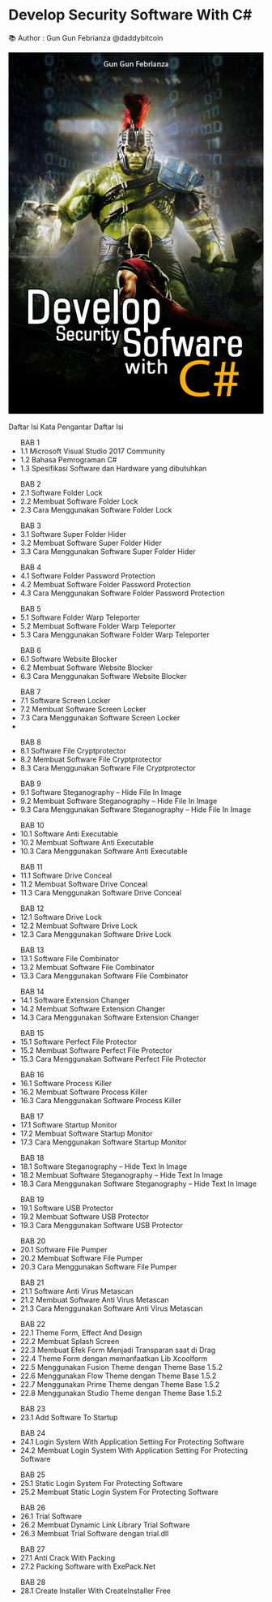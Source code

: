 # Develop Security Software With C#
:books: Author : Gun Gun Febrianza @daddybitcoin

<img src="Buku Membuat Software Keamanan By Gun Gun Febrianza (2018).png">

Daftar Isi
Kata Pengantar
Daftar Isi

<ul>
BAB 1 
<li>1.1 Microsoft Visual Studio 2017 Community</li>
<li>1.2 Bahasa Pemrograman C#</li>
<li>1.3 Spesifikasi Software dan Hardware yang dibutuhkan</li>
</ul>

<ul>
BAB 2 
<li>2.1 Software Folder Lock</li>
<li>2.2 Membuat Software Folder Lock</li>
<li>2.3 Cara Menggunakan Software Folder Lock</li>
</ul>

<ul>
BAB 3 
<li>3.1 Software Super Folder Hider</li>
<li>3.2 Membuat Software Super Folder Hider</li>
<li>3.3 Cara Menggunakan Software Super Folder Hider</li>
</ul>

<ul>
BAB 4 
<li>4.1 Software Folder Password Protection</li>
<li>4.2 Membuat Software Folder Password Protection</li>
<li>4.3 Cara Menggunakan Software Folder Password Protection</li>
</ul>

<ul>
BAB 5 
<li>5.1 Software Folder Warp Teleporter</li>
<li>5.2 Membuat Software Folder Warp Teleporter</li>
<li>5.3 Cara Menggunakan Software Folder Warp Teleporter</li>
</ul>

<ul>
BAB 6 
<li>6.1 Software Website Blocker</li>
<li>6.2 Membuat Software Website Blocker</li>
<li>6.3 Cara Menggunakan Software Website Blocker</li>
</ul>

<ul>
BAB 7 
<li>7.1 Software Screen Locker</li>
<li>7.2 Membuat Software Screen Locker</li>
<li>7.3 Cara Menggunakan Software Screen Locker</li>
<li></ul>

<ul>
BAB 8 
<li>8.1 Software File Cryptprotector</li>
<li>8.2 Membuat Software File Cryptprotector</li>
<li>8.3 Cara Menggunakan Software File Cryptprotector</li>
</ul>

<ul>
BAB 9 
<li>9.1 Software Steganography – Hide File In Image</li>
<li>9.2 Membuat Software Steganography – Hide File In Image</li>
<li>9.3 Cara Menggunakan Software Steganography – Hide File In Image</li>
</ul>

<ul>
BAB 10 
<li>10.1 Software Anti Executable</li>
<li>10.2 Membuat Software Anti Executable</li>
<li>10.3 Cara Menggunakan Software Anti Executable</li>
</ul>

<ul>
BAB 11 
<li>11.1 Software Drive Conceal</li>
<li>11.2 Membuat Software Drive Conceal</li>
<li>11.3 Cara Menggunakan Software Drive Conceal</li>
</ul>

<ul>
BAB 12 
<li>12.1 Software Drive Lock</li>
<li>12.2 Membuat Software Drive Lock</li>
<li>12.3 Cara Menggunakan Software Drive Lock</li>
</ul>

<ul>
BAB 13 
<li>13.1 Software File Combinator</li>
<li>13.2 Membuat Software File Combinator</li>
<li>13.3 Cara Menggunakan Software File Combinator</li>
</ul>

<ul>
BAB 14 
<li>14.1 Software Extension Changer</li>
<li>14.2 Membuat Software Extension Changer</li>
<li>14.3 Cara Menggunakan Software Extension Changer</li>
</ul>

<ul>
BAB 15 
<li>15.1 Software Perfect File Protector</li>
<li>15.2 Membuat Software Perfect File Protector</li>
<li>15.3 Cara Menggunakan Software Perfect File Protector</li>
</ul>

<ul>
BAB 16 
<li>16.1 Software Process Killer</li>
<li>16.2 Membuat Software Process Killer</li>
<li>16.3 Cara Menggunakan Software Process Killer</li>
</ul>

<ul>
BAB 17 
<li>17.1 Software Startup Monitor</li>
<li>17.2 Membuat Software Startup Monitor</li>
<li>17.3 Cara Menggunakan Software Startup Monitor</li>
</ul>

<ul>
BAB 18 
<li>18.1 Software Steganography – Hide Text In Image</li>
<li>18.2 Membuat Software Steganography – Hide Text In Image</li>
<li>18.3 Cara Menggunakan Software Steganography – Hide Text In Image</li>
</ul>

<ul>
BAB 19 
<li>19.1 Software USB Protector</li>
<li>19.2 Membuat Software USB Protector</li>
<li>19.3 Cara Menggunakan Software USB Protector</li>
</ul>

<ul>
BAB 20 
<li>20.1 Software File Pumper</li>
<li>20.2 Membuat Software File Pumper</li>
<li>20.3 Cara Menggunakan Software File Pumper</li>
</ul>

<ul>
BAB 21 
<li>21.1 Software Anti Virus Metascan</li>
<li>21.2 Membuat Software Anti Virus Metascan</li>
<li>21.3 Cara Menggunakan Software Anti Virus Metascan</li>
</ul>

<ul>
BAB 22 
<li>22.1 Theme Form, Effect And Design</li>
<li>22.2 Membuat Splash Screen</li>
<li>22.3 Membuat Efek Form Menjadi Transparan saat di Drag</li>
<li>22.4 Theme Form dengan memanfaatkan Lib Xcoolform</li>
<li>22.5 Menggunakan Fusion Theme dengan Theme Base 1.5.2</li>
<li>22.6 Menggunakan Flow Theme dengan Theme Base 1.5.2</li>
<li>22.7 Menggunakan Prime Theme dengan Theme Base 1.5.2</li>
<li>22.8 Menggunakan Studio Theme dengan Theme Base 1.5.2</li>
</ul>

<ul>
BAB 23 
<li>23.1 Add Software To Startup</li>
</ul>

<ul>
BAB 24 
<li>24.1 Login System With Application Setting For Protecting Software</li>
<li>24.2 Membuat Login System With Application Setting For Protecting Software</li>
</ul>

<ul>
BAB 25 
<li>25.1 Static Login System For Protecting Software</li>
<li>25.2 Membuat Static Login System For Protecting Software</li>
</ul>

<ul>
BAB 26 
<li>26.1 Trial Software</li>
<li>26.2 Membuat Dynamic Link Library Trial Software </li>
<li>26.3 Membuat Trial Software dengan trial.dll</li>
</ul>

<ul>
BAB 27 
<li>27.1 Anti Crack With Packing </li>
<li>27.2 Packing Software with ExePack.Net</li>
</ul>

<ul>
BAB 28 
<li>28.1 Create Installer With CreateInstaller Free</li>
</ul>
